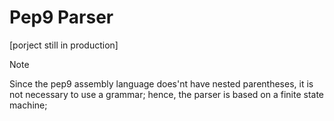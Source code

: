 # Pep9 Parser
[porject still in production]
> [!NOTE]
> Since the pep9 assembly language does'nt have nested parentheses, it is not necessary to use a grammar; hence, the parser is based on a finite state machine;
